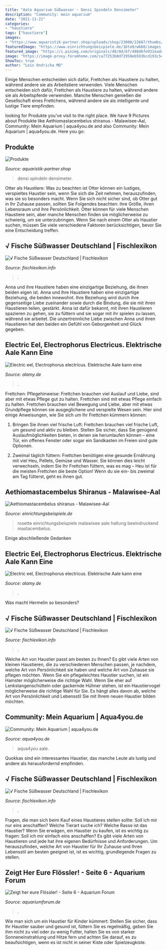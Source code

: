 ```yaml
---
title: "Aale Aquarium Süßwasser - Densi Spindeln Densimeter"
description: "Community: mein aquarium"
date: "2021-11-21"
categories:
- "haustiere"
tags: ["haustiere"]
images:
- "https://www.aquaristik-partner.shop/uploads/shop/23000/22667/thumbs/20181207_112331.jpg"
featuredImage: "https://www.einrichtungsbeispiele.de/16to9/w660/images_29770/mastacembelus-shiranus----einfach-beeindruckend---__e75f739dcba2fcabcfcec8dbd6e7088d.jpg"
featured_image: "https://i.pinimg.com/originals/48/8d/6f/488d6fe931eadcbc93717539f6b84af5.jpg"
image: "https://image-proxy.forumhome.com/ca77253b0d72950eb593bcd193c5c87ee509ea35?url=http:%2F%2Fwww.bilder-hochladen.net%2Ffiles%2Fbig%2F6cuu-hd-996a.jpg"
ShowToc: true
author: "Lois Ondricka MD"
---
```



Einige Menschen entscheiden sich dafür, Frettchen als Haustiere zu halten, während andere sie als Arbeitstiere verwenden.
Viele Menschen entscheiden sich dafür, Frettchen als Haustiere zu halten, während andere sie als Arbeitspferde verwenden. Manche Menschen genießen die Gesellschaft eines Frettchens, während andere sie als intelligente und lustige Tiere empfinden.

	

		
looking for Produkte you've visit to the right place. We have 9 Pictures about Produkte like Aethiomastacembelus shiranus - Malawisee-Aal, Community: Mein Aquarium | aqua4you.de and also Community: Mein Aquarium | aqua4you.de. Here you go:
		
    
## Produkte

<img loading=lazy src="https://www.aquaristik-partner.shop/uploads/shop/23000/22667/thumbs/20181207_112331.jpg" onerror="this.onerror=null;this.src='https://tse4.mm.bing.net/th?id=OIP.Ag9U6WubBdpmcgpzIsIo7AAAAA&amp;pid=15.1';" alt="Produkte">

_Source: aquaristik-partner.shop_

>densi spindeln densimeter. 

	

Otter als Haustiere: Was zu beachten ist
Otter können ein lustiges, verspieltes Haustier sein, wenn Sie sich die Zeit nehmen, herauszufinden, was sie so besonders macht. Wenn Sie sich nicht sicher sind, ob Otter gut in Ihr Zuhause passen, sollten Sie Folgendes beachten: ihre Größe, ihren Lebensraum und ihre Persönlichkeit. Otter können für viele Menschen Haustiere sein, aber manche Menschen finden sie möglicherweise zu schwierig, um sie unterzubringen. Wenn Sie nach einem Otter als Haustier suchen, müssen Sie viele verschiedene Faktoren berücksichtigen, bevor Sie eine Entscheidung treffen.

    
## √ Fische Süßwasser Deutschland | Fischlexikon

<img loading=lazy src="https://i.pinimg.com/originals/48/8d/6f/488d6fe931eadcbc93717539f6b84af5.jpg" onerror="this.onerror=null;this.src='https://tse3.mm.bing.net/th?id=OIP.8e4slEvyOLHiJxEZK8yBAAHaEf&amp;pid=15.1';" alt="√ Fische Süßwasser Deutschland | Fischlexikon">

_Source: fischlexikon.info_

>. 

	

Anna und ihre Haustiere haben eine einzigartige Beziehung, die ihnen beiden eigen ist.
Anna und ihre Haustiere haben eine einzigartige Beziehung, die beiden innewohnt. Ihre Beziehung wird durch ihre gegenseitige Liebe zueinander sowie durch die Bindung, die sie mit ihren Haustieren teilen, gestärkt. Anna ist dafür bekannt, mit ihren Haustieren spazieren zu gehen, sie zu füttern und sie sogar mit ihr spielen zu lassen, während sie arbeitet. Die unzertrennliche Liebe zwischen Anna und ihren Haustieren hat den beiden ein Gefühl von Geborgenheit und Glück gegeben.

    
## Electric Eel, Electrophorus Electricus. Elektrische Aale Kann Eine

<img loading=lazy src="https://l450v.alamy.com/450vde/br0yd7/zitteraal-electrophorus-electricus-mit-a-verformt-hals-br0yd7.jpg" onerror="this.onerror=null;this.src='https://tse3.mm.bing.net/th?id=OIP.AHsqipUtzjTbU8Jxql3oewAAAA&amp;pid=15.1';" alt="Electric eel, Electrophorus electricus. Elektrische Aale kann eine">

_Source: alamy.de_

>. 

	

Frettchen: Pflegehinweise: Frettchen brauchen viel Auslauf und Liebe, sind aber mit etwas Pflege gut zu halten.
Frettchen sind mit etwas Pflege einfach zu halten. Frettchen brauchen viel Bewegung und Liebe, aber mit etwas Grundpflege können sie ausgeglichene und verspielte Wesen sein. Hier sind einige Anweisungen, wie Sie sich um Ihr Frettchen kümmern können:
1. Bringen Sie ihnen viel frische Luft: Frettchen brauchen viel frische Luft, um gesund und aktiv zu bleiben. Stellen Sie sicher, dass Sie genügend Auslaufmöglichkeiten bieten, in denen sie herumlaufen können – eine Tür, ein offenes Fenster oder sogar ein Sandkasten im Freien sind gute Optionen.

2. Zweimal täglich füttern: Frettchen benötigen eine gesunde Ernährung mit viel Heu, Pellets, Gemüse und Wasser. Sie können dies leicht verwechseln, indem Sie Ihr Frettchen füttern, was es mag – Heu ist für die meisten Frettchen die beste Option! Wenn du sie ein- bis zweimal am Tag fütterst, geht es ihnen gut.

    
## Aethiomastacembelus Shiranus - Malawisee-Aal

<img loading=lazy src="https://www.einrichtungsbeispiele.de/16to9/w660/images_29770/mastacembelus-shiranus----einfach-beeindruckend---__e75f739dcba2fcabcfcec8dbd6e7088d.jpg" onerror="this.onerror=null;this.src='https://tse2.mm.bing.net/th?id=OIP.JALk8OayDnayxK2F_5wtTAHaEK&amp;pid=15.1';" alt="Aethiomastacembelus shiranus - Malawisee-Aal">

_Source: einrichtungsbeispiele.de_

>rosette einrichtungsbeispiele malawisee aale haltung beeindruckend mastacembelus. 

	

Einige abschließende Gedanken

    
## Electric Eel, Electrophorus Electricus. Elektrische Aale Kann Eine

<img loading=lazy src="https://l450v.alamy.com/450vde/b18d0n/zitteraal-electrophorus-electricus-b18d0n.jpg" onerror="this.onerror=null;this.src='https://tse3.mm.bing.net/th?id=OIP.ZYOek3b2vTUHMvYr2t2CuQAAAA&amp;pid=15.1';" alt="Electric eel, Electrophorus electricus. Elektrische Aale kann eine">

_Source: alamy.de_

>. 

	

Was macht Hermelin so besonders?

    
## √ Fische Süßwasser Deutschland | Fischlexikon

<img loading=lazy src="https://i.pinimg.com/564x/08/0b/18/080b18f40d9e4436e8300ef5fd4c8c82.jpg" onerror="this.onerror=null;this.src='https://tse2.mm.bing.net/th?id=OIP.K7OZzqrbyPUz6C_XwPPKfQAAAA&amp;pid=15.1';" alt="√ Fische Süßwasser Deutschland | Fischlexikon">

_Source: fischlexikon.info_

>. 

	

Welche Art von Haustier passt am besten zu Ihnen?
Es gibt viele Arten von kleinen Haustieren, die zu verschiedenen Menschen passen, je nachdem, welche Art von Persönlichkeit sie haben und welche Art von Zuhause sie pflegen möchten. Wenn Sie ein pflegeleichtes Haustier suchen, ist ein Hamster möglicherweise die richtige Wahl. Wenn Sie eher auf Lenkstangenschütteln oder gackernde Hühner stehen, ist ein Haustiervogel möglicherweise die richtige Wahl für Sie. Es hängt alles davon ab, welche Art von Persönlichkeit und Lebensstil Sie mit Ihrem neuen Haustier bilden möchten.

    
## Community: Mein Aquarium | Aqua4you.de

<img loading=lazy src="https://www.aqua4you.de/images/mein_aquarium/Ao20ridlptN.jpg" onerror="this.onerror=null;this.src='https://tse4.mm.bing.net/th?id=OIP.XMcO2ecDfyfBhp7m_p6OqwHaHa&amp;pid=15.1';" alt="Community: Mein Aquarium | aqua4you.de">

_Source: aqua4you.de_

>aqua4you aale. 

	

Quokkas sind ein interessantes Haustier, das manche Leute als lustig und andere als herausfordernd empfinden.

    
## √ Fische Süßwasser Deutschland | Fischlexikon

<img loading=lazy src="https://i.pinimg.com/600x315/58/8a/5d/588a5dbf47a332da49204ab459b2da49.jpg" onerror="this.onerror=null;this.src='https://tse1.mm.bing.net/th?id=OIP.BTBRvITgE82nSCjWlVCE1gHaD4&amp;pid=15.1';" alt="√ Fische Süßwasser Deutschland | Fischlexikon">

_Source: fischlexikon.info_

>. 

	

Fragen, die man sich beim Kauf eines Haustieres stellen sollte: Soll ich mir nur eins anschaffen? Welche Tierart suche ich? Welche Rasse ist das Haustier?
Wenn Sie erwägen, ein Haustier zu kaufen, ist es wichtig zu fragen: Soll ich mir einfach eins anschaffen? Es gibt viele Arten von Haustieren und jede hat ihre eigenen Bedürfnisse und Anforderungen. Um herauszufinden, welche Art von Haustier für Ihr Zuhause und Ihren Lebensstil am besten geeignet ist, ist es wichtig, grundlegende Fragen zu stellen.

    
## Zeigt Her Eure Flössler! - Seite 6 - Aquarium Forum

<img loading=lazy src="https://image-proxy.forumhome.com/ca77253b0d72950eb593bcd193c5c87ee509ea35?url=http:%2F%2Fwww.bilder-hochladen.net%2Ffiles%2Fbig%2F6cuu-hd-996a.jpg" onerror="this.onerror=null;this.src='https://tse1.mm.bing.net/th?id=OIP.9NcXf-fS8jWcLr13-XsXDAHaE8&amp;pid=15.1';" alt="Zeigt her eure Flössler! - Seite 6 - Aquarium Forum">

_Source: aquariumforum.de_

>. 

	

Wie man sich um ein Haustier für Kinder kümmert: Stellen Sie sicher, dass Ihr Haustier sauber und gesund ist, füttern Sie es regelmäßig, geben Sie ihm nicht zu viel oder zu wenig Futter, halten Sie es von starker Sonneneinstrahlung und Hitze fern und achten Sie darauf, es zu beaufsichtigen, wenn es ist nicht in seiner Kiste oder Spielzeugkiste.

